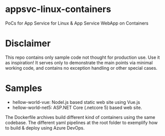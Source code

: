 # appsvc-linux-containers
PoCs for App Service for Linux & App Service WebApp on Containers

# Disclaimer
This repo contains only sample code not thought for production use. Use it as inspiration! It serves only to demonstrate the main points via minimal working code, and contains no exception handling or other special cases.

# Samples
* hellow-world-vue: Nodel.js based static web site using Vue.js
* hellow-world-net5: ASP.NET Core (.netcore 5) based web site.

The Dockerfile archives build different kind of containers using the same codebase.
The different yaml pipelines at the root folder to exemplify how to build & deploy using Azure DevOps.




